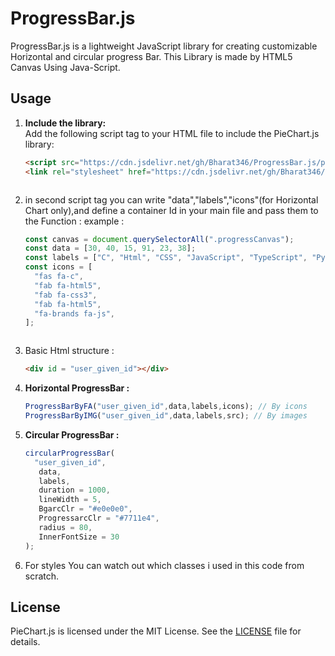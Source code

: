 # ProgressBar.js

ProgressBar.js is a lightweight JavaScript library for creating customizable Horizontal and circular progress Bar. This Library is made by HTML5 Canvas Using Java-Script.

## Usage

1. **Include the library:**  
   Add the following script tag to your HTML file to include the PieChart.js library:
   
   ```html
   <script src="https://cdn.jsdelivr.net/gh/Bharat346/ProgressBar.js/progress.js"></script>
   <link rel="stylesheet" href="https://cdn.jsdelivr.net/gh/Bharat346/ProgressBar.js/progress.css">



2. in second script tag you can write "data","labels","icons"(for Horizontal Chart only),and define a container Id in your main file and pass them to the Function :
example :
   ```js
   const canvas = document.querySelectorAll(".progressCanvas");
   const data = [30, 40, 15, 91, 23, 38];
   const labels = ["C", "Html", "CSS", "JavaScript", "TypeScript", "Python"];
   const icons = [
     "fas fa-c",
     "fab fa-html5",
     "fab fa-css3",
     "fab fa-html5",
     "fa-brands fa-js",
   ];



3. Basic Html structure : 
   ```html
   <div id = "user_given_id"></div>

4. **Horizontal ProgressBar :**
     ```js
     ProgressBarByFA("user_given_id",data,labels,icons); // By icons
     ProgressBarByIMG("user_given_id",data,labels,src); // By images

5. **Circular ProgressBar :**
    ```js
    circularProgressBar(
      "user_given_id",
       data,
       labels,
       duration = 1000,
       lineWidth = 5,
       BgarcClr = "#e0e0e0",
       ProgressarcClr = "#7711e4",
       radius = 80,
       InnerFontSize = 30
    );

6. For styles You can watch out which classes i used in this code from scratch.

## License

PieChart.js is licensed under the MIT License. See the [LICENSE](LICENSE) file for details.



 
